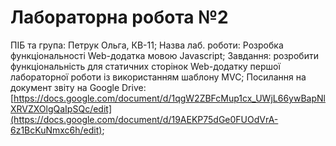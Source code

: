 # Лабораторна робота №2

ПІБ та група: Петрук Ольга, КВ-11; Назва лаб. роботи: Розробка функціональності Web-додатка мовою Javascript; Завдання: розробити функціональність для статичних сторінок Web-додатку першої лабораторної роботи із використанням шаблону MVC; Посилання на документ звіту на Google Drive: [https://docs.google.com/document/d/1qgW2ZBFcMup1cx_UWjL66ywBapNlXRVZXOlgQaIpSQc/edit](https://docs.google.com/document/d/19AEKP75dGe0FUOdVrA-6z1BcKuNmxc6h/edit);
